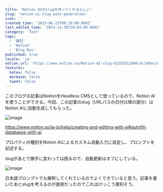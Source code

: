 ```yaml
---
title: 'Notion AIがslugを作ってくれるらしい'
slug: 'notion-ai-slug-auto-generation'
icon: ''
created_time: '2023-06-23T00:29:00.000Z'
last_edited_time: '2023-12-30T10:04:00.000Z'
category: 'Tech'
tags:
  - '雑記'
  - 'Notion'
  - 'Blog Dev'
published: true
locale: 'ja'
notion_url: 'https://www.notion.so/Notion-AI-slug-b32d2012806c4c348ecc004f9385e1c0'
features:
  katex: false
  mermaid: false
  tweet: false
---
```


このブログの記事はNotionをHeadless CMSとして使っているので、Notion AIを使うことができる。今回、この記事のslug（URLパスの日付以降の部分）はNotion AIに自動生成してもらった。

![image](/images/notion-ai-slug-auto-generation/Untitled.png)

https://www.notion.so/ja-jp/help/creating-and-editing-with-ai#autofill-databases-with-ai

プロパティの種別をNotion AIによるカスタム自動入力に設定し、プロンプトを記述する。

slugがあとで勝手に変わっては困るので、自動更新はオフにしている。

![image](/images/notion-ai-slug-auto-generation/Untitled.png)

日本語プロンプトでも解釈してくれているのでよくできていると思う。記事を書いたあとslugを考えるのが面倒だったのでこれはけっこう便利そう。
